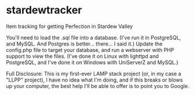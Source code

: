 # stardewtracker
Item tracking for getting Perfection in Stardew Valley

You'll need to load the .sql file into a database.  (I've run it in PostgreSQL, and MySQL.  And Postgres is better... there... I said it.)  Update the config.php file to target your database, and run a webserver with PHP support to view the files.  (I've done it on Linux with lighttpd and PostgreSQL, and I've done it on Windows with UniServerZ and MySQL.)

Full Disclosure: This is my first-ever LAMP stack project (or, in my case a "LLPP" project), I have no idea what I'm doing, and if this breaks or blows up your computer, the best help I'll be able to offer is to point you to Google.
